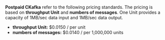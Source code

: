 

**Postpaid CKafka** refer to the following pricing standards. The pricing is based on **throughput Unit** and **numbers of messages**. One Unit provides a capacity of 1MB/sec data input and 1MB/sec data output. 

- **throughput Unit:** $0.0150 / per unit
- **numbers of messages:** $0.0140 / per 1,000,000 units